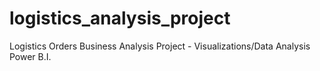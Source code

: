 # logistics_analysis_project
Logistics Orders Business Analysis Project - Visualizations/Data Analysis Power B.I.
